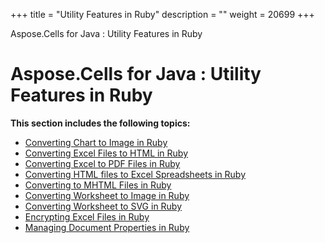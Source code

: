 +++
title = "Utility Features in Ruby" 
description = "" 
weight = 20699 
+++

Aspose.Cells for Java : Utility Features in Ruby  

# Aspose.Cells for Java : Utility Features in Ruby


**This section includes the following topics:**

*   [Converting Chart to Image in Ruby](https://docs2.aspose.com/cells/java/plugins/asposecellsjavaforruby/rubyprogrammersguide/workingwithfilesinruby/utilityfeaturesinruby/converting+chart+to+image+in+ruby)
*   [Converting Excel Files to HTML in Ruby](https://docs2.aspose.com/cells/java/plugins/asposecellsjavaforruby/rubyprogrammersguide/workingwithfilesinruby/utilityfeaturesinruby/converting+excel+files+to+html+in+ruby)
*   [Converting Excel to PDF Files in Ruby](https://docs2.aspose.com/cells/java/plugins/asposecellsjavaforruby/rubyprogrammersguide/workingwithfilesinruby/utilityfeaturesinruby/converting+excel+to+pdf+files+in+ruby)
*   [Converting HTML files to Excel Spreadsheets in Ruby](https://docs2.aspose.com/cells/java/plugins/asposecellsjavaforruby/rubyprogrammersguide/workingwithfilesinruby/utilityfeaturesinruby/converting+html+files+to+excel+spreadsheets+in+ruby)
*   [Converting to MHTML Files in Ruby](https://docs2.aspose.com/cells/java/plugins/asposecellsjavaforruby/rubyprogrammersguide/workingwithfilesinruby/utilityfeaturesinruby/converting+to+mhtml+files+in+ruby)
*   [Converting Worksheet to Image in Ruby](https://docs2.aspose.com/cells/java/plugins/asposecellsjavaforruby/rubyprogrammersguide/workingwithfilesinruby/utilityfeaturesinruby/converting+worksheet+to+image+in+ruby)
*   [Converting Worksheet to SVG in Ruby](https://docs2.aspose.com/cells/java/plugins/asposecellsjavaforruby/rubyprogrammersguide/workingwithfilesinruby/utilityfeaturesinruby/converting+worksheet+to+svg+in+ruby)
*   [Encrypting Excel Files in Ruby](https://docs2.aspose.com/cells/java/plugins/asposecellsjavaforruby/rubyprogrammersguide/workingwithfilesinruby/utilityfeaturesinruby/encrypting+excel+files+in+ruby)
*   [Managing Document Properties in Ruby](https://docs2.aspose.com/cells/java/plugins/asposecellsjavaforruby/rubyprogrammersguide/workingwithfilesinruby/utilityfeaturesinruby/managing+document+properties+in+ruby)

